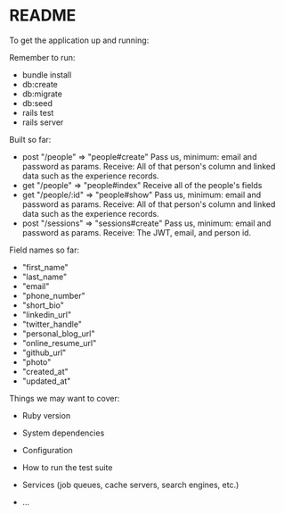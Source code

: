 # README

To get the
application up and running:

Remember to run:
* bundle install
* db:create
* db:migrate
* db:seed
* rails test
* rails server

Built so far:
* post "/people" => "people#create" Pass us, minimum: email and password as params. Receive: All of that person's column and linked data such as the experience records.
* get "/people" => "people#index" Receive all of the people's fields
* get "/people/:id" => "people#show"  Pass us, minimum: email and password as params. Receive: All of that person's column and linked data such as the experience records.
* post "/sessions" => "sessions#create" Pass us, minimum: email and password as params. Receive: The JWT, email, and person id.

Field names so far:
* "first_name"
* "last_name"
* "email"
* "phone_number"
* "short_bio"
* "linkedin_url"
* "twitter_handle"
* "personal_blog_url"
* "online_resume_url"
* "github_url"
* "photo"
* "created_at"
* "updated_at"



Things we may want to cover:

* Ruby version

* System dependencies

* Configuration

* How to run the test suite

* Services (job queues, cache servers, search engines, etc.)

* ...
